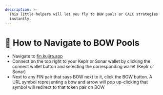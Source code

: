 ```yaml
---
description: >-
  This little helpers will let you fly to BOW pools or CALC strategies
  instantly.
---
```


# 📰 How to Navigate to BOW Pools

* Navigate to [fin.kujira.app](https://fin.kujira.app/)
* Connect on the top right to your Keplr or Sonar wallet by clicking the connect wallet button and selecting the corresponding wallet (Keplr or Sonar)
* Next to any FIN pair that says BOW next to it, click the BOW button. A URL symbol representing a bow and arrow will pop up–clicking that symbol will redirect to that token pair on BOW

<figure><img src="https://lh5.googleusercontent.com/YHcf2sdxV6vAgeCkPUoYi0vpSZrnatbqkoAcM-uh6KSMRQI1akrc2gPy-OtVhA1OQU9waVzvZM1FPA16XyKR0R4Z7KTUaQr6SZiKrUAmUQA0KgxYa5todJUcXdSmamT-5iRSfPCNMY76OGr1Q4p3yPY" alt=""><figcaption></figcaption></figure>

####
